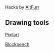 Hacks by [AltFurr](https://github.com/AltFurr)


## Drawing tools

[Pixilart](https://www.pixilart.com/draw)

[Blockbench](https://www.blockbench.net/)
